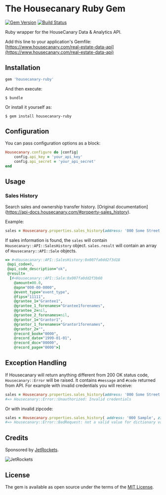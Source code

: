 # The Housecanary Ruby Gem
[![Gem Version](https://badge.fury.io/rb/housecanary-ruby.svg)](https://badge.fury.io/rb/housecanary-ruby)
[![Build Status](https://travis-ci.org/jetrockets/housecanary-ruby.svg?branch=master)](https://travis-ci.org/jetrockets/housecanary-ruby)

Ruby wrapper for the HouseCanary Data & Analytics API.

Add this line to your application's Gemfile:
[https://www.housecanary.com/real-estate-data-api](https://www.housecanary.com/real-estate-data-api)

## Installation

```ruby
gem 'housecanary-ruby'
```

And then execute:

    $ bundle

Or install it yourself as:

    $ gem install housecanary-ruby

## Configuration
You can pass configuration options as a block:

```ruby
Housecanary.configure do |config|
    config.api_key = 'your_api_key'
    config.api_secret = 'your_api_secret'
end
```
## Usage
### Sales History
Search sales and ownership transfer history. [Original documentation] (https://api-docs.housecanary.com/#property-sales_history).

Example:
```ruby
sales = Housecanary.properties.sales_history(address: '000 Some Street', zipcode: '01234', limit: '1')
```
If sales information is found, the `sales` will contain `Housecanary::API::SalesHistory` object.
`sales.result` will contain an array of `Housecanary::API::Sale` objects.
```ruby
=> #<Housecanary::API::SalesHistory:0x007fa0dd2f3d18
 @api_code=0,
 @api_code_description="ok",
 @result=
  [#<Housecanary::API::Sale:0x007fa0dd2f3b60
    @amount=00.0,
    @apn="000-00-0000",
    @event_type="event_type",
    @fips="11111",
    @grantee_1="Grantee1",
    @grantee_1_forenames="Grantee1forenames",
    @grantee_2=nil,
    @grantee_2_forenames=nil,
    @grantor_1="Grantor1",
    @grantor_1_forenames="Grantor1forenames",
    @grantor_2="",
    @record_book="0000",
    @record_date="1999-01-01",
    @record_doc="00000",
    @record_page="0000">]
```
## Exception Handling

If Housecanary will return anything different from 200 OK status code, `Housecanary::Error` will be raised. It contains `#message` and `#code` returned from API.
For example with invalid credentials you will receive:
``` ruby
sales = Housecanary.properties.sales_history(address: '000 Some Street', zipcode: '01234')
#=> Housecanary::Error::Unauthorized: Invalid credentials
```
Or with invalid zipcode:
```ruby
sales = Housecanary.properties.sales_history( address: '000 Sample', zipcode: '0')
#=> Housecanary::Error::BadRequest: not a valid value for dictionary value @ data[0]['zipcode']
```
## Credits

Sponsored by [JetRockets](http://www.jetrockets.pro).

![JetRockets](http://jetrockets.pro/JetRockets.jpg)

## License

The gem is available as open source under the terms of the [MIT License](http://opensource.org/licenses/MIT).

